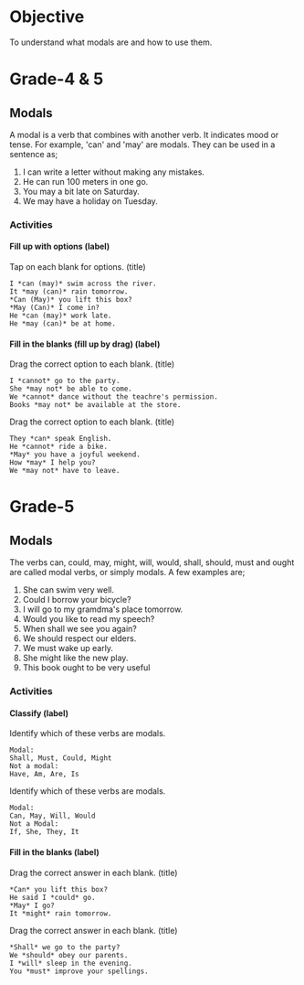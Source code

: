# Objective

To understand what modals are and how to use them.

# Grade-4 & 5

## Modals

A modal is a verb that combines with another verb. It indicates mood or tense. For example, 'can' and 'may' are modals. They can be used in a sentence as;
1. I can write a letter without making any mistakes.
2. He can run 100 meters in one go.
3. You may a bit late on Saturday.
4. We may have a holiday on Tuesday.

### Activities

#### Fill up with options (label)

Tap on each blank for options. (title)
```
I *can (may)* swim across the river.
It *may (can)* rain tomorrow.
*Can (May)* you lift this box?
*May (Can)* I come in?
He *can (may)* work late.
He *may (can)* be at home.
```

#### Fill in the blanks (fill up by drag) (label)

Drag the correct option to each blank. (title)
```
I *cannot* go to the party.
She *may not* be able to come.
We *cannot* dance without the teachre's permission.
Books *may not* be available at the store.
```

Drag the correct option to each blank. (title)
```
They *can* speak English.
He *cannot* ride a bike.
*May* you have a joyful weekend.
How *may* I help you?
We *may not* have to leave.
```

# Grade-5

## Modals

The verbs can, could, may, might, will, would, shall, should, must and ought are called modal verbs, or simply modals. A few examples are;
1. She can swim very well.
2. Could I borrow your bicycle?
3. I will go to my gramdma's place tomorrow.
4. Would you like to read my speech?
5. When shall we see you again?
6. We should respect our elders.
7. We must wake up early.
8. She might like the new play.
9. This book ought to be very useful

### Activities

#### Classify (label)

Identify which of these verbs are modals.
```
Modal:
Shall, Must, Could, Might
Not a modal:
Have, Am, Are, Is
```

Identify which of these verbs are modals.
```
Modal:
Can, May, Will, Would
Not a Modal:
If, She, They, It
```

#### Fill in the blanks (label)

Drag the correct answer in each blank. (title)
```
*Can* you lift this box?
He said I *could* go.
*May* I go?
It *might* rain tomorrow.
```

Drag the correct answer in each blank. (title)
```
*Shall* we go to the party?
We *should* obey our parents.
I *will* sleep in the evening.
You *must* improve your spellings.
```

